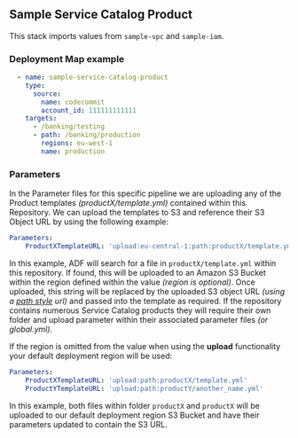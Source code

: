 ## Sample Service Catalog Product

This stack imports values from `sample-vpc` and `sample-iam`.

### Deployment Map example
```yaml
  - name: sample-service-catalog-product
    type:
      source:
        name: codecommit
        account_id: 111111111111
    targets:
      - /banking/testing
      - path: /banking/production
        regions: eu-west-1
        name: production
```

### Parameters
In the Parameter files for this specific pipeline we are uploading any of the Product templates *(productX/template.yml)* contained within this Repository. We can upload the templates to S3 and reference their S3 Object URL by using the following example:

```yaml
Parameters:
    ProductXTemplateURL: 'upload:eu-central-1:path:productX/template.yml'
```

In this example, ADF will search for a file in `productX/template.yml` within this repository. If found, this will be uploaded to an Amazon S3 Bucket within the region defined within the value *(region is optional)*. Once uploaded, this string will be replaced by the uploaded S3 object URL *(using a [path style](https://docs.aws.amazon.com/AmazonS3/latest/dev/VirtualHosting.html) url)* and passed into the template as required. If the repository contains numerous Service Catalog products they will require their own folder and upload parameter within their associated parameter files *(or global.yml)*.

If the region is omitted from the value when using the **upload** functionality your default deployment region will be used:

```yaml
Parameters:
    ProductXTemplateURL: 'upload:path:productX/template.yml'
    ProductYTemplateURL: 'upload:path:productY/another_name.yml'
```

In this example, both files within folder `productX` and `productX` will be uploaded to our default deployment region S3 Bucket and have their parameters updated to contain the S3 URL.
